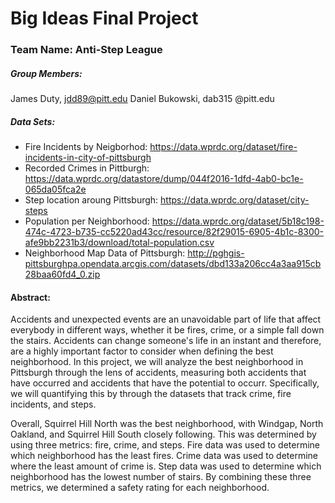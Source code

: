 # Big Ideas Final Project
### Team Name: Anti-Step League
##### Group Members: 
James Duty, jdd89@pitt.edu
Daniel Bukowski, dab315 @pitt.edu
##### Data Sets:
* Fire Incidents by Neigborhod: https://data.wprdc.org/dataset/fire-incidents-in-city-of-pittsburgh
* Recorded Crimes in Pittburgh: https://data.wprdc.org/datastore/dump/044f2016-1dfd-4ab0-bc1e-065da05fca2e
* Step location aroung Pittsburgh: https://data.wprdc.org/dataset/city-steps
* Population per Neighborhood: https://data.wprdc.org/dataset/5b18c198-474c-4723-b735-cc5220ad43cc/resource/82f29015-6905-4b1c-8300-afe9bb2231b3/download/total-population.csv
* Neighborhood Map Data of Pittsburgh: http://pghgis-pittsburghpa.opendata.arcgis.com/datasets/dbd133a206cc4a3aa915cb28baa60fd4_0.zip

#### Abstract:
Accidents and unexpected events are an unavoidable part of life that affect everybody in different ways, whether it be fires, crime, or a simple fall down the stairs. Accidents can change someone's life in an instant and therefore, are a highly important factor to consider when defining the best neighborhood. In this project, we will analyze the best neighborhood in Pittsburgh through the lens of accidents, measuring both accidents that have occurred and accidents that have the potential to occurr. Specifically, we will quantifying this by through the datasets that track crime, fire incidents, and steps.

Overall, Squirrel Hill North was the best neighborhood, with Windgap, North Oakland, and Squirrel Hill South closely following. This was determined by using three metrics: fire, crime, and steps. Fire data was used to determine which neighborhood has the least fires. Crime data was used to determine where the least amount of crime is. Step data was used to determine which neighborhood has the lowest number of stairs. By combining these three metrics, we determined a safety rating for each neighborhood.